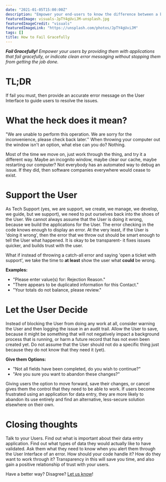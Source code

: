```yaml
---
date: "2021-01-05T15:00:00Z"
description: "Empower your end-users to know the difference between a broken app and a data entry issue."
featuredImage: visuals-JpTY4gUviJM-unsplash.jpg
featuredImageCredit: "visuals"
featuredImageLink: "https://unsplash.com/photos/JpTY4gUviJM"
tags: []
title: How to Fail Gracefully
---
```


_**Fail Gracefully!** Empower your users by providing them with applications that fail gracefully, or indicate clean error messaging without stopping them from getting the job done._

# TL;DR

If fail you must, then provide an accurate error message on the User Interface to guide users to resolve the issues.

# What the heck does it mean?

"We are unable to perform this operation. We are sorry for the inconvenience, please check back later.'' When throwing your computer out the window isn't an option, what else can you do? Nothing.

Most of the time we move on, just work through the thing, and try it a different way. Maybe an incognito window, maybe clear our cache, maybe restarting our computer? Not everybody has an automated way to debug an issue. If they did, then software companies everywhere would cease to exist.


# Support the User

As Tech Support (yes, we are support, we create, we manage, we develop, we guide, but we support), we need to put ourselves back into the shoes of the User. We cannot always assume that the User is doing it wrong, because we build the applications for the User. The error checking in the code knows enough to display an error. At the very least, if the User is 'doing it wrong', then the error that we throw out should be smart enough to tell the User what happened. It is okay to be transparent- it fixes issues quicker, and builds trust with the user.

What if instead of throwing a catch-all error and saying 'open a ticket with support', we take the time to **at least** show the user what **could** be wrong. 

**Examples:**
* "Please enter value(s) for: Rejection Reason."
* "There appears to be duplicated information for this Contact."
* "Your totals do not balance, please review."


# Let the User Decide
Instead of blocking the User from doing any work at all, consider warning the User and then logging the issue in an audit trail. Allow the User to save, because it might be something that will not negatively impact a background process that is running, or harm a future record that has not even been created yet. Do not assume that the User should not do a specific thing just because they do not know that they need it (yet).

**Give them Options:**
* "Not all fields have been completed, do you wish to continue?"
* "Are you sure you want to abandon these changes?"

Giving users the option to move forward, save their changes, or cancel gives them the control that they need to be able to work. If users become frustrated using an application for data entry, they are more likely to abandon its use entirely and find an alternative, less-secure solution elsewhere on their own. 

# Closing thoughts

Talk to your Users. Find out what is important about their data entry application. Find out what types of data they would actually like to have validated. Ask them what they need to know when you alert them through the User Interface of an error. How should your code handle it? How do they want to work through it? Transparency in this will save you time, and also gain a positive relationship of trust with your users.

Have a better way? Disagree? [Let us know](https://github.com/merit-network/merit-network.github.io/issues)!
